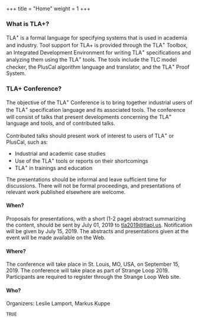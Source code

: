 +++
title = "Home"
weight = 1
+++

<!--
{{% notice note %}}
*If you want a video introduction, come watch my [Strange Loop talk](https://www.youtube.com/watch?v=_9B__0S21y8) on TLA+!*
{{% /notice %}}
-->
### What is TLA+?

TLA<sup>+</sup> is a formal language for specifying systems that is used in academia and industry. Tool support for TLA+ is provided through the TLA<sup>+</sup> Toolbox, an Integrated Development Environment for writing TLA<sup>+</sup> specifications and analyzing them using the TLA<sup>+</sup> tools. The tools include the TLC model checker, the PlusCal algorithm language and translator, and the TLA<sup>+</sup> Proof System.

### TLA+ Conference?

The objective of the TLA<sup>+</sup> Conference is to bring together industrial users of the TLA<sup>+</sup> specification language and its associated tools. The conference will consist of talks that present developments concerning the TLA<sup>+</sup> language and tools, and of contributed talks.

Contributed talks should present work of interest to users of TLA<sup>+</sup> or PlusCal, such as:

* Industrial and academic case studies
* Use of the TLA<sup>+</sup> tools or reports on their shortcomings
* TLA<sup>+</sup> in trainings and education

The presentations should be informal and leave sufficient time for discussions. There will not be formal proceedings, and presentations of relevant work published elsewhere are welcome.

#### When?

Proposals for presentations, with a short (1-2 page) abstract summarizing the content, should be sent by July 01, 2019 to tla2019@tlapl.us. Notification will be given by July 15, 2019. The abstracts and presentations given at the event will be made available on the Web.

#### Where?

The conference will take place in St. Louis, MO, USA, on September 15, 2019. The conference will take place as part of Strange Loop 2019. Participants are required to register through the Strange Loop Web site.

#### Who?
Organizers: Leslie Lamport, Markus Kuppe

```tla
TRUE
```

